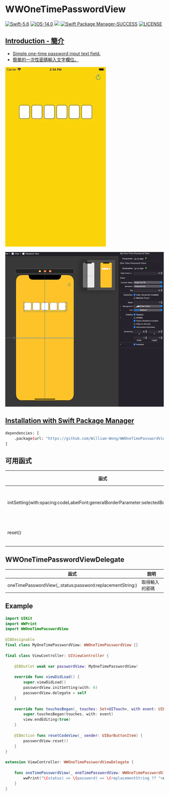 # WWOneTimePasswordView

[![Swift-5.6](https://img.shields.io/badge/Swift-5.6-orange.svg?style=flat)](https://developer.apple.com/swift/) [![iOS-14.0](https://img.shields.io/badge/iOS-14.0-pink.svg?style=flat)](https://developer.apple.com/swift/) ![](https://img.shields.io/github/v/tag/William-Weng/WWOneTimePasswordView) [![Swift Package Manager-SUCCESS](https://img.shields.io/badge/Swift_Package_Manager-SUCCESS-blue.svg?style=flat)](https://developer.apple.com/swift/) [![LICENSE](https://img.shields.io/badge/LICENSE-MIT-yellow.svg?style=flat)](https://developer.apple.com/swift/)

## [Introduction - 簡介](https://swiftpackageindex.com/William-Weng)
- [Simple one-time password input text field.](https://medium.com/@dejanvu.developer/email-verification-with-sent-codes-in-ruby-on-rails-a-step-by-step-guide-039bcf194634)
- [簡單的一次性密碼輸入文字欄位。](https://zh.wikipedia.org/zh-tw/一次性密碼)

![WWOneTimePasswordView](./Example.webp)

![IBDesignable](./IBDesignable.png)

## [Installation with Swift Package Manager](https://medium.com/彼得潘的-swift-ios-app-開發問題解答集/使用-spm-安裝第三方套件-xcode-11-新功能-2c4ffcf85b4b)
```bash
dependencies: [
    .package(url: "https://github.com/William-Weng/WWOneTimePasswordView.git", .upToNextMajor(from: "1.1.0"))
]
```

## 可用函式
|函式|說明|
|-|-|
|initSetting(with:spacing:codeLabelFont:generalBorderParameter:selectedBorderParameter:)|初始化設定|
|reset()|重置畫面|

## WWOneTimePasswordViewDelegate
|函式|說明|
|-|-|
|oneTimePasswordView(_:status:password:replacementString:)|取得輸入的密碼|

## Example
```swift
import UIKit
import WWPrint
import WWOneTimePasswordView

@IBDesignable
final class MyOneTimePasswordView: WWOneTimePasswordView {}

final class ViewController: UIViewController {
    
    @IBOutlet weak var passwordView: MyOneTimePasswordView!
    
    override func viewDidLoad() {
        super.viewDidLoad()
        passwordView.initSetting(with: 6)
        passwordView.delegate = self
    }
    
    override func touchesBegan(_ touches: Set<UITouch>, with event: UIEvent?) {
        super.touchesBegan(touches, with: event)
        view.endEditing(true)
    }
    
    @IBAction func resetCodeView(_ sender: UIBarButtonItem) {
        passwordView.reset()
    }
}

extension ViewController: WWOneTimePasswordViewDelegate {
    
    func oneTimePasswordView(_ oneTimePasswordView: WWOneTimePasswordView, status: WWOneTimePasswordView.Status, password: String, replacementString: String?) {
        wwPrint("\(status) => \(password) => \(replacementString ?? "<nil>")")
    }
}
```
